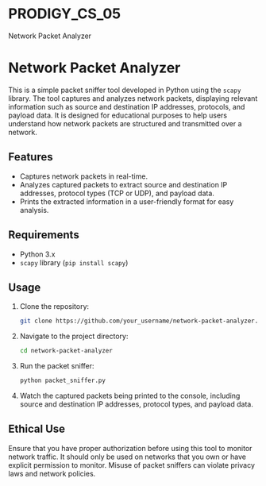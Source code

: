 # PRODIGY_CS_05
Network Packet Analyzer
# Network Packet Analyzer

This is a simple packet sniffer tool developed in Python using the `scapy` library. The tool captures and analyzes network packets, displaying relevant information such as source and destination IP addresses, protocols, and payload data. It is designed for educational purposes to help users understand how network packets are structured and transmitted over a network.

## Features

- Captures network packets in real-time.
- Analyzes captured packets to extract source and destination IP addresses, protocol types (TCP or UDP), and payload data.
- Prints the extracted information in a user-friendly format for easy analysis.

## Requirements

- Python 3.x
- `scapy` library (`pip install scapy`)

## Usage

1. Clone the repository:

    ```bash
    git clone https://github.com/your_username/network-packet-analyzer.git
    ```

2. Navigate to the project directory:

    ```bash
    cd network-packet-analyzer
    ```

3. Run the packet sniffer:

    ```bash
    python packet_sniffer.py
    ```

4. Watch the captured packets being printed to the console, including source and destination IP addresses, protocol types, and payload data.

## Ethical Use

Ensure that you have proper authorization before using this tool to monitor network traffic. It should only be used on networks that you own or have explicit permission to monitor. Misuse of packet sniffers can violate privacy laws and network policies.
